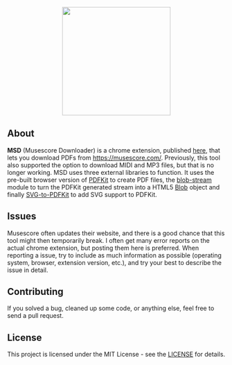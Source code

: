 <p align="center">
    <image src="./icons/icon.svg" width="250px"/>
</p>

## About
**MSD** (Musescore Downloader) is a chrome extension, published [here](https://chrome.google.com/webstore/detail/musescore-downloader/bglnniclnbhchenijehpcihdobcmedol), that lets you download PDFs from https://musescore.com/. Previously, this tool also supported the option to download MIDI and MP3 files, but that is no longer working. MSD uses three external libraries to function. It uses the pre-built browser version of [PDFKit](https://github.com/foliojs/pdfkit) to create PDF files, the [blob-stream](https://github.com/devongovett/blob-stream) module to turn the PDFKit generated stream into a HTML5 [Blob](https://developer.mozilla.org/en-US/docs/Web/API/Blob) object and finally [SVG-to-PDFKit](https://github.com/alafr/SVG-to-PDFKit) to add SVG support to PDFKit.

## Issues
Musescore often updates their website, and there is a good chance that this tool might then temporarily break. I often get many error reports on the actual chrome extension, but posting them here is preferred. When reporting a issue, try to include as much information as possible (operating system, browser, extension version, etc.), and try your best to describe the issue in detail.

## Contributing
If you solved a bug, cleaned up some code, or anything else, feel free to send a pull request.

## License
This project is licensed under the MIT License - see the [LICENSE](./LICENSE) for details.
